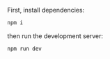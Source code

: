 First, install dependencies:

```bash
npm i
```

then run the development server:

```bash
npm run dev
```